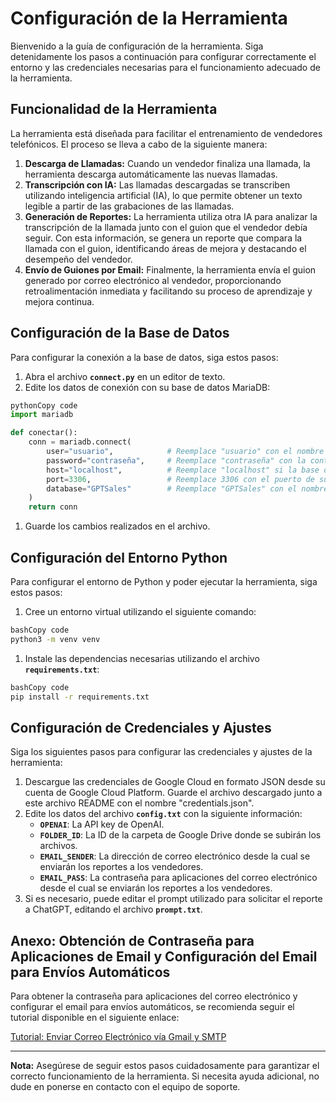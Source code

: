 # **Configuración de la Herramienta**

Bienvenido a la guía de configuración de la herramienta. Siga detenidamente los pasos a continuación para configurar correctamente el entorno y las credenciales necesarias para el funcionamiento adecuado de la herramienta.

## **Funcionalidad de la Herramienta**

La herramienta está diseñada para facilitar el entrenamiento de vendedores telefónicos. El proceso se lleva a cabo de la siguiente manera:

1. **Descarga de Llamadas:** Cuando un vendedor finaliza una llamada, la herramienta descarga automáticamente las nuevas llamadas.
2. **Transcripción con IA:** Las llamadas descargadas se transcriben utilizando inteligencia artificial (IA), lo que permite obtener un texto legible a partir de las grabaciones de las llamadas.
3. **Generación de Reportes:** La herramienta utiliza otra IA para analizar la transcripción de la llamada junto con el guion que el vendedor debía seguir. Con esta información, se genera un reporte que compara la llamada con el guion, identificando áreas de mejora y destacando el desempeño del vendedor.
4. **Envío de Guiones por Email:** Finalmente, la herramienta envía el guion generado por correo electrónico al vendedor, proporcionando retroalimentación inmediata y facilitando su proceso de aprendizaje y mejora continua.

## **Configuración de la Base de Datos**

Para configurar la conexión a la base de datos, siga estos pasos:

1. Abra el archivo **`connect.py`** en un editor de texto.
2. Edite los datos de conexión con su base de datos MariaDB:

```python
pythonCopy code
import mariadb

def conectar():
    conn = mariadb.connect(
        user="usuario",            # Reemplace "usuario" con el nombre de usuario de su base de datos
        password="contraseña",     # Reemplace "contraseña" con la contraseña de su base de datos
        host="localhost",          # Reemplace "localhost" si la base de datos está en otro servidor
        port=3306,                 # Reemplace 3306 con el puerto de su base de datos
        database="GPTSales"        # Reemplace "GPTSales" con el nombre de su base de datos
    )
    return conn

```

1. Guarde los cambios realizados en el archivo.

## **Configuración del Entorno Python**

Para configurar el entorno de Python y poder ejecutar la herramienta, siga estos pasos:

1. Cree un entorno virtual utilizando el siguiente comando:

```bash
bashCopy code
python3 -m venv venv

```

1. Instale las dependencias necesarias utilizando el archivo **`requirements.txt`**:

```bash
bashCopy code
pip install -r requirements.txt

```

## **Configuración de Credenciales y Ajustes**

Siga los siguientes pasos para configurar las credenciales y ajustes de la herramienta:

1. Descargue las credenciales de Google Cloud en formato JSON desde su cuenta de Google Cloud Platform. Guarde el archivo descargado junto a este archivo README con el nombre "credentials.json".
2. Edite los datos del archivo **`config.txt`** con la siguiente información:
    - **`OPENAI`**: La API key de OpenAI.
    - **`FOLDER_ID`**: La ID de la carpeta de Google Drive donde se subirán los archivos.
    - **`EMAIL_SENDER`**: La dirección de correo electrónico desde la cual se enviarán los reportes a los vendedores.
    - **`EMAIL_PASS`**: La contraseña para aplicaciones del correo electrónico desde el cual se enviarán los reportes a los vendedores.
3. Si es necesario, puede editar el prompt utilizado para solicitar el reporte a ChatGPT, editando el archivo **`prompt.txt`**.

## **Anexo: Obtención de Contraseña para Aplicaciones de Email y Configuración del Email para Envíos Automáticos**

Para obtener la contraseña para aplicaciones del correo electrónico y configurar el email para envíos automáticos, se recomienda seguir el tutorial disponible en el siguiente enlace:

[Tutorial: Enviar Correo Electrónico vía Gmail y SMTP](https://recursospython.com/guias-y-manuales/enviar-correo-electronico-via-gmail-y-smtp/)

---

**Nota:** Asegúrese de seguir estos pasos cuidadosamente para garantizar el correcto funcionamiento de la herramienta. Si necesita ayuda adicional, no dude en ponerse en contacto con el equipo de soporte.
